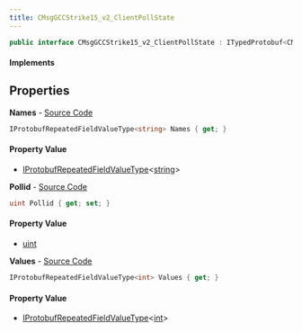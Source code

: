 ```yaml
---
title: CMsgGCCStrike15_v2_ClientPollState
---
```


```csharp
public interface CMsgGCCStrike15_v2_ClientPollState : ITypedProtobuf<CMsgGCCStrike15_v2_ClientPollState>, INativeHandle
```

#### Implements

## Properties

**Names** - [Source Code](https://github.com/swiftly-solution/swiftlys2/blob/master/managed/src/SwiftlyS2.Generated/Protobufs/Interfaces/CMsgGCCStrike15_v2_ClientPollState.cs#L16)

```csharp
IProtobufRepeatedFieldValueType<string> Names { get; }
```

#### Property Value

- [IProtobufRepeatedFieldValueType](/docs/api/shared/netmessages/iprotobufrepeatedfieldvaluetype-1)<[string](https://learn.microsoft.com/dotnet/api/system.string)>

**Pollid** - [Source Code](https://github.com/swiftly-solution/swiftlys2/blob/master/managed/src/SwiftlyS2.Generated/Protobufs/Interfaces/CMsgGCCStrike15_v2_ClientPollState.cs#L13)

```csharp
uint Pollid { get; set; }
```

#### Property Value

- [uint](https://learn.microsoft.com/dotnet/api/system.uint32)

**Values** - [Source Code](https://github.com/swiftly-solution/swiftlys2/blob/master/managed/src/SwiftlyS2.Generated/Protobufs/Interfaces/CMsgGCCStrike15_v2_ClientPollState.cs#L19)

```csharp
IProtobufRepeatedFieldValueType<int> Values { get; }
```

#### Property Value

- [IProtobufRepeatedFieldValueType](/docs/api/shared/netmessages/iprotobufrepeatedfieldvaluetype-1)<[int](https://learn.microsoft.com/dotnet/api/system.int32)>

